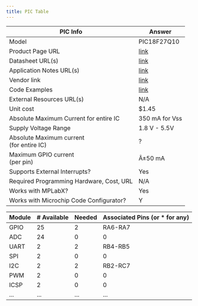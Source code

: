 ```yaml
---
title: PIC Table
---
```



| PIC Info                                      | Answer                                                                                                                        |
| --------------------------------------------- | ------------------------------------------------------------------------------------------------------------------------------|
| Model                                         | PIC18F27Q10                                                                                                                   |
| Product Page URL                              | [link](https://www.digikey.com/en/products/detail/microchip-technology/PIC18F27Q10-I-SO/10064343)                             | 
| Datasheet URL(s)                              | [link](https://ww1.microchip.com/downloads/en/DeviceDoc/PIC18F27-47Q10-Data-Sheet-40002043E.pdf)                              |
| Application Notes URL(s)                      | [link](https://www.microchip.com/en-us/search?searchQuery=PIC18F27Q10&category=Application%20Notes&fq=start%3D0%26rows%3D21)  |
| Vendor link                                   |[link](https://www.digikey.com/en/products/detail/microchip-technology/PIC18F27Q10-I-SO/10064343)                              | 
| Code Examples                                 | [link](https://github.com/microchip-pic-avr-examples/pic18f47q10-cnano-i2c-read-write-int-bare)                               | 
| External Resources URL(s)                     | N/A                                                                                                                           |
| Unit cost                                     | $1.45                                                                                                                         |
| Absolute Maximum Current for entire IC        | 350 mA for Vss                                                                                                                |
| Supply Voltage Range                          | 1.8 V - 5.5V                                                                                                                  |
| Absolute Maximum current <br> (for entire IC) | ?                                                                                                                             |
| Maximum GPIO current <br> (per pin)           | Â±50 mA                                                                                                                       |
| Supports External Interrupts?                 | Yes                                                                                                                           |
| Required Programming Hardware, Cost, URL      | N/A                                                                                                                           |
| Works with MPLabX?                            | Yes                                                                                                                           |
| Works with Microchip Code Configurator?       | Y                                                                                                                             |


| Module     | # Available | Needed | Associated Pins (or * for any) |
| ---------- | ----------- | ------ | ------------------------------ |
| GPIO       | 25          | 2      | RA6-RA7                        |
| ADC        | 24          | 0      | 0                              |
| UART       | 2           | 2      | RB4-RB5                        |
| SPI        | 2           | 0      | 0                              |
| I2C        | 2           | 2      | RB2-RC7                        |
| PWM        | 2           | 0      | 0                              |
| ICSP       | 2           | 0      | 0                              |
| ...        | ...         | ...    | ...                            |

